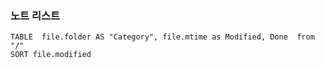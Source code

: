 ### **노트 리스트**
```dataview
TABLE  file.folder AS "Category", file.mtime as Modified, Done  from "/"
SORT file.modified
```


